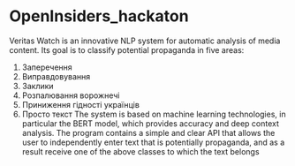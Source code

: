 # OpenInsiders_hackaton
Veritas Watch is an innovative NLP system for automatic analysis of media content. Its goal is to classify potential propaganda in five areas:
1. Заперечення
2. Виправдовування
3. Заклики
4. Розпалювання ворожнечі
5. Приниження гідності українців
6. Просто текст
The system is based on machine learning technologies, in particular the BERT model, which provides accuracy and deep context analysis.
The program contains a simple and clear API that allows the user to independently enter text that is potentially propaganda, and as a result receive one of the above classes to which the text belongs
